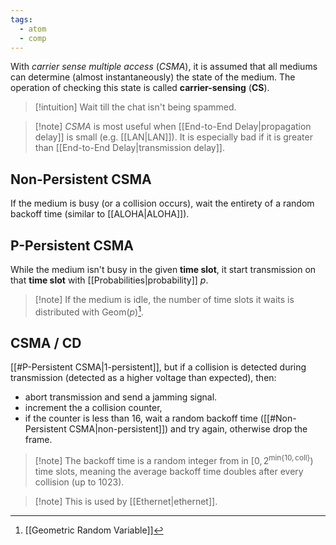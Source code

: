 ```yaml
---
tags:
  - atom
  - comp
---
```

With *carrier sense multiple access* (*CSMA*), it is assumed that all mediums can determine (almost instantaneously) the state of the medium. The operation of checking this state is called **carrier-sensing** (**CS**).

> [!intuition] Wait till the chat isn't being spammed.

> [!note] *CSMA* is most useful when [[End-to-End Delay|propagation delay]] is small (e.g. [[LAN|LAN]]). It is especially bad if it is greater than [[End-to-End Delay|transmission delay]].

## Non-Persistent CSMA
If the medium is busy (or a collision occurs), wait the entirety of a random backoff time (similar to [[ALOHA|ALOHA]]).

## P-Persistent CSMA
While the medium isn't busy in the given **time slot**, it start transmission on that **time slot** with [[Probabilities|probability]] $p$.

> [!note] If the medium is idle, the number of time slots it waits is distributed with $\text{Geom}(p)$[^1].

## CSMA / CD
[[#P-Persistent CSMA|1-persistent]], but if a collision is detected during transmission (detected as a higher voltage than expected), then:
- abort transmission and send a jamming signal.
- increment the a collision counter,
- if the counter is less than 16, wait a random backoff time ([[#Non-Persistent CSMA|non-persistent]]) and try again, otherwise drop the frame.

> [!note] The backoff time is a random integer from in $\left[ 0,2^{\text{min}\{ 10,\text{coll} \}} \right)$ time slots, meaning the average backoff time doubles after every collision (up to 1023).

> [!note] This is used by [[Ethernet|ethernet]].

[^1]: [[Geometric Random Variable]]
